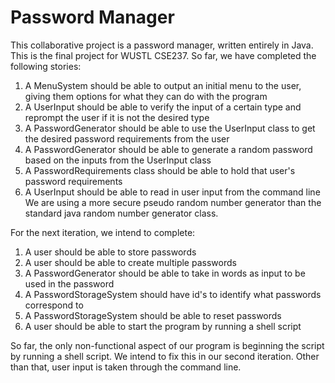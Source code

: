 # Password Manager
This collaborative project is a password manager, written entirely in Java. This is the final project for WUSTL CSE237. 
So far, we have completed the following stories: 
1. A MenuSystem should be able to output an initial menu to the user, giving them options for what they can do with the program
2. A UserInput should be able to verify the input of a certain type and reprompt the user if it is not the desired type
3. A PasswordGenerator should be able to use the UserInput class to get the desired password requirements from the user
4. A PasswordGenerator should be able to generate a random password based on the inputs from the UserInput class
5. A PasswordRequirements class should be able to hold that user's password requirements
6. A UserInput should be able to read in user input from the command line
We are using a more secure pseudo random number generator than the standard java random number generator class.

For the next iteration, we intend to complete:
1. A user should be able to store passwords
2. A user should be able to create multiple passwords
3. A PasswordGenerator should be able to take in words as input to be used in the password
4. A PasswordStorageSystem should have id's to identify what passwords correspond to
5. A PasswordStorageSystem should be able to reset passwords
6. A user should be able to start the program by running a shell script


So far, the only non-functional aspect of our program is beginning the script by running a shell script. We intend to fix this in our second iteration.
Other than that, user input is taken through the command line.
